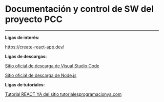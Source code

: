 # Documentación y control de SW del proyecto PCC
---
**Ligas de interés:**

https://create-react-app.dev/

**Ligas de descargas:**

[Sitio oficial de descarga de Visual Studio Code](https://code.visualstudio.com/download)

[Sitio oficial de descarga de Node.js](https://nodejs.org/en/)


**Ligas de tutoriales:**

[Tutorial REACT YA del sitio tutorialesprogramacionya.com](https://www.tutorialesprogramacionya.com/reactya/)



